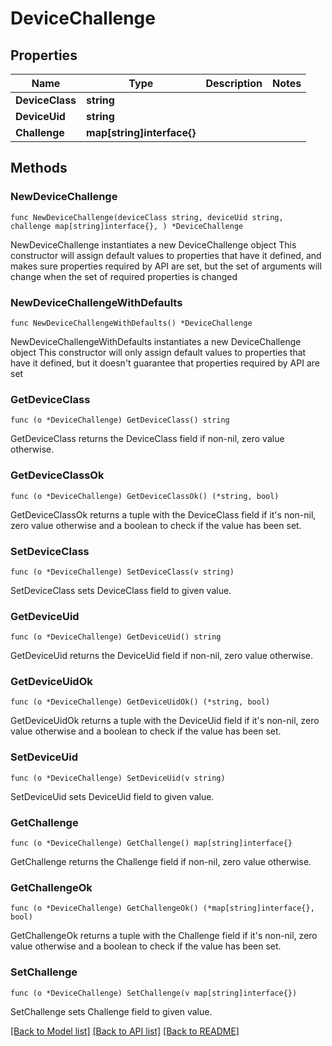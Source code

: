 # DeviceChallenge

## Properties

Name | Type | Description | Notes
------------ | ------------- | ------------- | -------------
**DeviceClass** | **string** |  | 
**DeviceUid** | **string** |  | 
**Challenge** | **map[string]interface{}** |  | 

## Methods

### NewDeviceChallenge

`func NewDeviceChallenge(deviceClass string, deviceUid string, challenge map[string]interface{}, ) *DeviceChallenge`

NewDeviceChallenge instantiates a new DeviceChallenge object
This constructor will assign default values to properties that have it defined,
and makes sure properties required by API are set, but the set of arguments
will change when the set of required properties is changed

### NewDeviceChallengeWithDefaults

`func NewDeviceChallengeWithDefaults() *DeviceChallenge`

NewDeviceChallengeWithDefaults instantiates a new DeviceChallenge object
This constructor will only assign default values to properties that have it defined,
but it doesn't guarantee that properties required by API are set

### GetDeviceClass

`func (o *DeviceChallenge) GetDeviceClass() string`

GetDeviceClass returns the DeviceClass field if non-nil, zero value otherwise.

### GetDeviceClassOk

`func (o *DeviceChallenge) GetDeviceClassOk() (*string, bool)`

GetDeviceClassOk returns a tuple with the DeviceClass field if it's non-nil, zero value otherwise
and a boolean to check if the value has been set.

### SetDeviceClass

`func (o *DeviceChallenge) SetDeviceClass(v string)`

SetDeviceClass sets DeviceClass field to given value.


### GetDeviceUid

`func (o *DeviceChallenge) GetDeviceUid() string`

GetDeviceUid returns the DeviceUid field if non-nil, zero value otherwise.

### GetDeviceUidOk

`func (o *DeviceChallenge) GetDeviceUidOk() (*string, bool)`

GetDeviceUidOk returns a tuple with the DeviceUid field if it's non-nil, zero value otherwise
and a boolean to check if the value has been set.

### SetDeviceUid

`func (o *DeviceChallenge) SetDeviceUid(v string)`

SetDeviceUid sets DeviceUid field to given value.


### GetChallenge

`func (o *DeviceChallenge) GetChallenge() map[string]interface{}`

GetChallenge returns the Challenge field if non-nil, zero value otherwise.

### GetChallengeOk

`func (o *DeviceChallenge) GetChallengeOk() (*map[string]interface{}, bool)`

GetChallengeOk returns a tuple with the Challenge field if it's non-nil, zero value otherwise
and a boolean to check if the value has been set.

### SetChallenge

`func (o *DeviceChallenge) SetChallenge(v map[string]interface{})`

SetChallenge sets Challenge field to given value.



[[Back to Model list]](../README.md#documentation-for-models) [[Back to API list]](../README.md#documentation-for-api-endpoints) [[Back to README]](../README.md)


